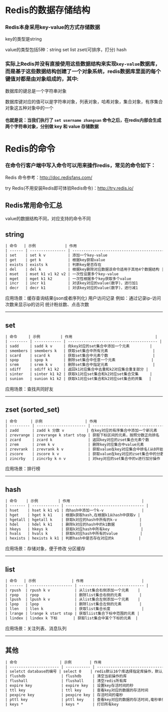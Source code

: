 

# Redis的数据存储结构
### **Redis本身采用key-value的方式存储数据**

key的类型是string                

value的类型包括5种：string  set  list  zset(可排序，打分)  hash

### 实际上Redis并**没有直接使用**这些数据结构来实现`key-value`数据库，而是**基于**这些数据结构创建了一个**对象系统**，redis数据库里面的每个键值对都是由对象组成的，其中:

数据库的键总是一个字符串对象

数据库键对应的值可以是字符串对象，列表对象，哈希对象，集合对象，有序集合对象这五种对象中的一个

#### 也就是说：当我们执行了 `set username zhangsan` 命令之后，在redis内部会生成两个字符串对象，分别做 key 和 value 存储数据

# Redis的命令

### 在命令行客户端中写入命令可以用来操作redis，常见的命令如下：
Redis 命令参考：http://doc.redisfans.com/

try Redis(不用安装Redis即可体验Redis命令)：http://try.redis.io/

## Redis常用命令汇总 

value的数据结构不同，对应支持的命令不同

## **string**

```txt
| 命令   | 示例             | 作用                                           |
| ------ | ---------------- | ---------------------------------------------- |
| set    | set k v          | 添加一个key-value                              |
| get    | get k            | 根据key获取value                               |
| exists | exists k         | 判断key是否存在                                |
| del    | del k            | 根据key删除对应数据该命令适用于其他4个数据结构 |
| mset   | mset k1 v1 k2 v2 | 一次性设置多个key-value                        |
| mget   | mget k1 k2       | 一次性根据多个key获取多个value                 |
| incr   | incr k1          | 对该key对应的value(数字)，进行加1              |
| decr   | decr k1          | 对该key对应的value(数字)，进行减1              |
```
应用场景：缓存查询结果(json或者序列化) 用户访问记录 例如：通过记录ip-访问次数来显示ip的访问 统计粉丝数、点击次数

---

## **set**
```txt
| 命令     | 示例         | 作用                                     |
| -------- | ------------ | ---------------------------------------- |
| sadd     | sadd k v     | 向key对应的set集合中添加一个元素         |
| smembers | smembers k   | 获取set集合中所有元素                    |
| scard    | scard k      | 获取set集合中元素个数                    |
| spop     | spop k       | 删除set集合中任意一个元素                |
| srem     | srem k v     | 删除set集合中指定元素                    |
| sdiff    | sdiff k1 k2  | 返回k1对应集合中去重和k2对应集合重复部分 |
| sinter   | sinter k1 k2 | 获取k1对应set集合和k2对应set集合交集     |
| sunion   | sunion k1 k2 | 获取k1对应set集合和k2对应set集合的并集   |
```
应用场景：查找共同好友

---


## **zset (sorted_set)**
```txt
| 命令      | 示例                   | 作用                                  |
| --------- | ---------------------- | ------------------------------------- |
| zadd      | zadd k 分数 v          | 在key对应的有序集合中添加一个新元素   |
| zrevrange | zrevrange k start stop | 获取下标区间的元素，按照分数正向排名  |
| zcard     | zcard k                | 返回key对应的zset集合元素个数         |
| zrem      | zrem k v               | 删除key对应集合中value元素            |
| zrevrank  | zrevrank k v           | 获取value在key对应集合中排名(从0开始) |
| zscore    | zscore k v             | 获取value在key对应的zset集合中的分数  |
| zincrby   | zincrby k n v          | 对key对应的set集合中的v进行加分操作   |
```
应用场景：排行榜


---


## **hash**
```txt
| 命令    | 示例         | 作用                                |
| ------- | ------------ | ----------------------------------- |
| hset    | hset k k1 v1 | 向hash中添加一个k-v                 |
| hget    | hget k k1    | 根据k获取hash,在根据k1从hash中获取v |
| hgetall | hgetall k    | 获取k对应的hash中所有的k-v          |
| hdel    | hdel k k1    | 删除k对应的hash中的k1数据           |
| hkeys   | hkeys k      | 获取k对应hash中所有key              |
| hvals   | hvals k      | 获取k对应hash中所有的value          |
| hexists | hexists k k1 | 判断hash中是否存在对应的k           |
```
应用场景：存储对象，便于修改 分区缓存


---

## **list**
```txt
| 命令   | 示例                | 作用                          |
| ------ | ------------------- | ----------------------------- |
| rpush  | rpush k v           | 从list集合右侧添加一个元素    |
| rpop   | rpop                | 删除list集合右侧的元素        |
| lpush  | lpush k v           | 从list集合左侧添加一个元素    |
| lpop   | lpop                | 删除list集合左侧的元素        |
| llen   | llen k              | 获取list集合长度              |
| lrange | lrange k start stop | 获取liist集合下标中范围的元素 |
| lindex | lindex k 下标       | 获取list集合中某个下标的元素  |
```
应用场景：关注列表、消息队列


---


## **其他**
```txt
| 命令                   | 示例        | 作用                                       |
| ---------------------- | ----------- | ------------------------------------------ |
| seletct database的编号 | select 0    | redis默认16个库选择指定库操作，默认从0开始 |
| flushdb                | flushdb     | 清空当前操作的库                           |
| flushall               | flushall    | 清空redis所有库                            |
| expire key             | expire key  | 设置key存活时间的秒                        |
| ttl key                | ttl key     | 查看key对应的数据的存活时间                |
| pexpire key            | pexpire key | 存活时间的毫秒                             |
| pttl key               | pttl key    | 查看key对应的数据的存活时间,毫秒单位       |
| keys *                 | keys *      | 打印所有key                                |
```
